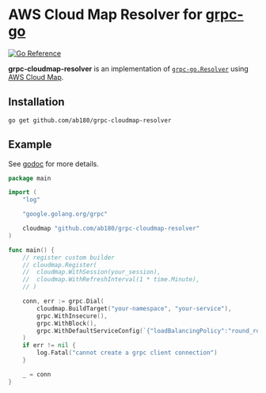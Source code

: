 # AWS Cloud Map Resolver for [grpc-go](https://github.com/grpc/grpc-go)

[![Go Reference](https://pkg.go.dev/badge/github.com/ab180/grpc-cloudmap-resolver.svg)](https://pkg.go.dev/github.com/ab180/grpc-cloudmap-resolver)

**grpc-cloudmap-resolver** is an implementation
of [`grpc-go.Resolver`](https://pkg.go.dev/google.golang.org/grpc/resolver#Resolver)
using [AWS Cloud Map](https://aws.amazon.com/cloud-map/).

## Installation

```shell
go get github.com/ab180/grpc-cloudmap-resolver
```

## Example

See [godoc](https://pkg.go.dev/github.com/ab180/grpc-cloudmap-resolver) for more details.

```go
package main

import (
	"log"

	"google.golang.org/grpc"

	cloudmap "github.com/ab180/grpc-cloudmap-resolver"
)

func main() {
	// register custom builder
	// cloudmap.Register(
	// 	cloudmap.WithSession(your_session),
	// 	cloudmap.WithRefreshInterval(1 * time.Minute),
	// )

	conn, err := grpc.Dial(
		cloudmap.BuildTarget("your-namespace", "your-service"),
		grpc.WithInsecure(),
		grpc.WithBlock(),
		grpc.WithDefaultServiceConfig(`{"loadBalancingPolicy":"round_robin"}`),
	)
	if err != nil {
		log.Fatal("cannot create a grpc client connection")
	}

	_ = conn
}
```
